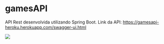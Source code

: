 # gamesAPI
API Rest desenvolvida utilizando Spring Boot.
Link da API: https://gamesapi-heroku.herokuapp.com/swagger-ui.html
  
  <img src="https://user-images.githubusercontent.com/92813829/170539855-56826321-4716-42ea-9762-20bc520175ac.PNG"/>
